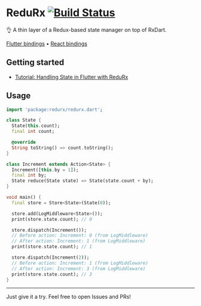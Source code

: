 # ReduRx [![Build Status](https://travis-ci.org/leocavalcante/ReduRx.svg?branch=master)](https://travis-ci.org/leocavalcante/ReduRx)
👌 A thin layer of a Redux-based state manager on top of RxDart.

[Flutter bindings](https://github.com/leocavalcante/Flutter-ReduRx) &bull; [React bindings](https://github.com/leocavalcante/React-ReduRx)

## Getting started
* [Tutorial: Handling State in Flutter with ReduRx](https://medium.com/@leocavalcante/tutorial-handling-state-in-flutter-with-redurx-b4d50c647e4a)

## Usage

```dart
import 'package:redurx/redurx.dart';

class State {
  State(this.count);
  final int count;

  @override
  String toString() => count.toString();
}

class Increment extends Action<State> {
  Increment([this.by = 1]);
  final int by;
  State reduce(State state) => State(state.count + by);
}

void main() {
  final store = Store<State>(State(0));

  store.add(LogMiddleware<State>());
  print(store.state.count); // 0

  store.dispatch(Increment());
  // Before action: Increment: 0 (from LogMiddleware)
  // After action: Increment: 1 (from LogMiddleware)
  print(store.state.count); // 1

  store.dispatch(Increment(2));
  // Before action: Increment: 1 (from LogMiddleware)
  // After action: Increment: 3 (from LogMiddleware)
  print(store.state.count); // 3
}
```

---

Just give it a try. Feel free to open Issues and PRs!
